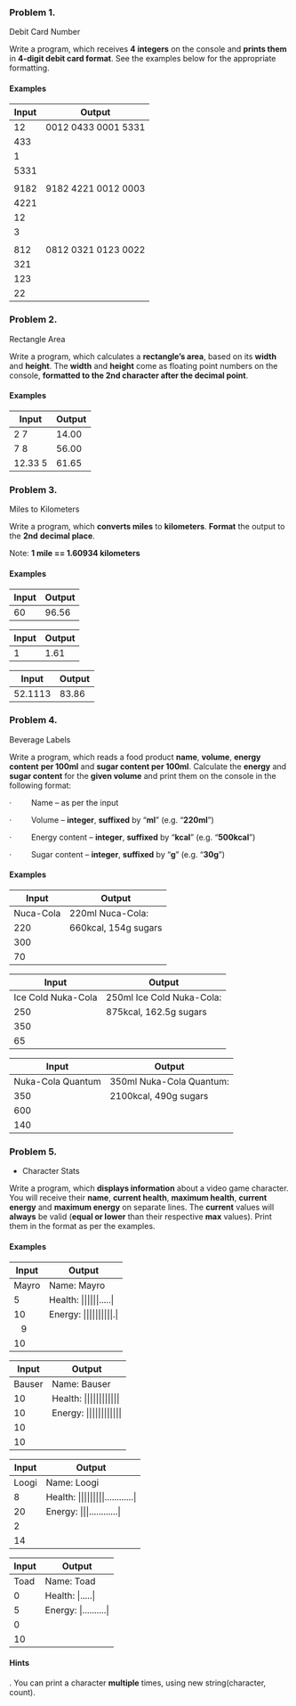 ﻿### Problem 1.                
Debit Card Number

Write a program, which receives **4 integers** on the console and **prints them** in **4-digit debit card format**. See the examples below for the appropriate formatting.

#### Examples

|  Input   |        Output       |
|----------|---------------------|
|    12    | 0012 0433 0001 5331 |
|    433   |                     |
|    1     |                     |
|   5331   |                     |
|          |                     |
|   9182   | 9182 4221 0012 0003 |
|   4221   |                     |
|    12    |                     |
|    3     |                     |
|          |                     |
|    812   | 0812 0321 0123 0022 |
|    321   |                     |
|    123   |                     |
|    22    |                     |



### Problem 2.               
Rectangle Area

Write a program, which calculates a **rectangle’s area**, based on its **width** and **height**. The **width** and **height** come as floating point numbers on the console, **formatted to the 2nd character after the decimal point**.

#### Examples

| Input   | Output |
|---------|--------|
| 2 7     | 14.00  |
| 7 8     | 56.00  |
| 12.33 5 | 61.65  |


### Problem 3. 
Miles to Kilometers

Write a program, which **converts miles** to **kilometers**. 
**Format** the output to the **2nd** **decimal place**.

Note: **1 mile == 1.60934 kilometers**

#### Examples

|  Input  | Output |
|---------|--------|
|   60    |  96.56 |

|  Input  | Output |
|---------|--------|
|   1     |  1.61  |

|  Input  | Output |
|---------|--------|
| 52.1113 |  83.86 |


### Problem 4.               
Beverage Labels

Write a program, which reads a food product
**name**, **volume**, **energy content** **per 100ml** and **sugar content per 100ml**. Calculate the **energy** and **sugar content** for the **given volume** and print them
on the console in the following format:

·        
Name – as per the input

·        
Volume – **integer**, **suffixed** by “**ml**” (e.g. “**220ml**”)

·        
Energy content – **integer**, **suffixed** by “**kcal**” (e.g.
“**500kcal**”)

·        
Sugar content – **integer**, **suffixed** by “**g**” (e.g. “**30g**”) 

#### Examples


| Input     | Output               |
|-----------|----------------------|
| Nuca-Cola | 220ml Nuca-Cola:     |
| 220       | 660kcal, 154g sugars |
| 300       |                      |
| 70        |                      |

| Input              | Output                    |
|--------------------|---------------------------|
| Ice Cold Nuka-Cola | 250ml Ice Cold Nuka-Cola: |
| 250                | 875kcal, 162.5g sugars    |
| 350                |                           |
| 65                 |                           |

| Input             | Output                   |
|-------------------|--------------------------|
| Nuka-Cola Quantum | 350ml Nuka-Cola Quantum: |
| 350               | 2100kcal, 490g sugars    |
| 600               |                          |
| 140               |                          |


### Problem 5.                 
* Character Stats

Write a program, which **displays information** about a video game character. You will receive their **name**, **current health**, **maximum
health**, **current energy** and **maximum energy** on separate lines. The **current** values will **always** be valid (**equal or lower** than their respective **max** values). Print them in the format as per the examples.

#### Examples

|    Input                    |    Output                |
|-----------------------------|--------------------------|
|    Mayro   		      |  Name: Mayro             |
|    5                        |  Health: \|\|\|\|\|\|.....\|    |
|    10                       |  Energy: \|\|\|\|\|\|\|\|\|\|.\|    |
|    9     		      |                          |
|    10			      |                          |

|    Input                    |    Output                |                                       
|-----------------------------|--------------------------|
|    Bauser   		      |  Name: Bauser      	 |
|    10	                      |  Health: \|\|\|\|\|\|\|\|\|\|\|\|    |
|    10                       |  Energy: \|\|\|\|\|\|\|\|\|\|\|\|	 |
|    10                       |                          |
|    10                       |                          |

|    Input                    |    Output                        |
|-----------------------------|----------------------------------|
|    Loogi   		      |  Name: Loogi      		 |
|    8			      |  Health: \|\|\|\|\|\|\|\|\|............\|  |
|    20                       |  Energy: \|\|\|............\|        |
|    2                        |                                  |
|    14                       |                                  |

|    Input                    |    Output                        |
|-----------------------------|----------------------------------|
|    Toad   		      |    Name: Toad                    |
|    0			      |	   Health: \|.....\|               |
|    5                        |	   Energy: \|..........\|          |
|    0                        |                                  |
|    10                       |					 |

#### Hints
.
You can print a character **multiple** times, using new string(character, count).
